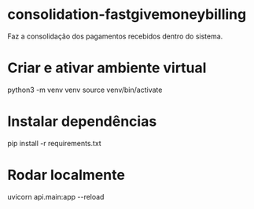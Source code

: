 # consolidation-fastgivemoneybilling

Faz a consolidação dos pagamentos recebidos dentro do sistema.


# Criar e ativar ambiente virtual
python3 -m venv venv
source venv/bin/activate

# Instalar dependências
pip install -r requirements.txt

# Rodar localmente
uvicorn api.main:app --reload
